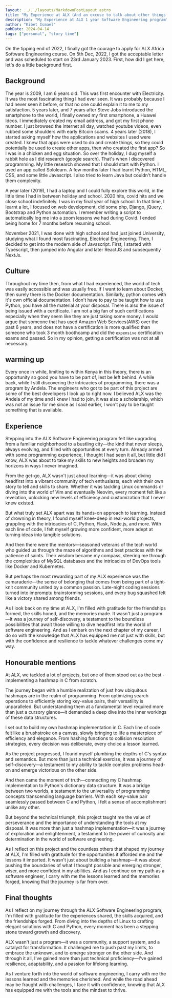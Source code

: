 ```yaml
---
layout: ../../layouts/MarkdownPostLayout.astro
title: "My Experience at ALX (And an excuse to talk about other things as well)"
description: "My Experience at ALX 1 year Software Engineering program"
author: "Kibet Ismael"
pubDate: 2024-04-14
tags: ["personal", "story time"]
---
```


On the tipping end of 2022, I finally got the courage to apply for ALX Africa Software Engineering
course. On 5th Dec, 2022, I got the acceptable letter and was scheduled to start on 23rd January 2023.
First, how did I get here, let's do a little background first.

## Background

The year is 2009, I am 6 years old. This was first encounter with Electricity. It was the most fascinating thing I had ever seen. It was probably because I had never seen it before, or that no one could explain it to me to.my satisfaction. 5 years later, and 7 years after Steve Jobs introduced the smartphone to the world, I finally owned my first smartphone, a Huawei Ideos. I immediately created my email address, and got my first phone number. I just browsed the internet all day, watched youtube videos, even rubbed some shoulders with early Bitcoin scams. 4 years later (2018), I started asking myself how the applications and websites I used were created. I knew that apps were used to do and create things, so they could potentially be used to create other apps, then who created the first app? So I was in a chicken and egg situation. So over the holiday, I dug myself a rabbit hole as I did research (google search). That's when I discovered programming. My little research showed that I should start with Python. I used an app called Sololearn. A few months later I had learnt Python, HTML, CSS, and some little Javascript. I also tried to learn Java but couldn't handle them complexity.

A year later (2019), I had a laptop and I could fully explore this world, in the little time I had in between holiday and school. 2020 hits, covid hits and we close school indefinitely. I was in my final year of high school. In that time, I learnt a lot, I focused on web development, did some php, Django, jQuery, Bootstrap and Python automation. I remember writing a script to automatically log me into a zoom lessons we had during Covid. I ended being home for 7 months before resuming school.

November 2021, I was done with high school and had just joined University, studying what I found most fascinating, Electrical Engineering. Then, I decided to get into the modern side of Javascript. First, I started with Typescript, then jumped into Angular and later ReactJS and subsequently NextJs.

## Culture

Throughout my time then, from what I had experienced, the world of tech was easily accessible and was usually free. If I want to learn about Docker, then surely there is the Docker documentation. Similarly, python comes with it's own official documentation. I don't have to pay to be taught how to use Python, you have all the material at your disposal. There is also the issue of being issued with a certificate. I am not a big fan of such certifications especially when they seem like they are just taking some money. I would argue that someone that has used Amazon Web Services(AWS) over the past 6 years, and does not have a certification is more qualified than someone who took 3 month boothcamp and did the `expensive` certification exams and passed. So in my opinion, getting a certification was not at all necessary.

<div>
<!--
## Business statistic
Bootcamps have been around all along. It's only that we have changed the name. It is a quickest way to learn something. In my field of Electrical Engineering, we would call these bootcamps technical institutes. It is where all electrical technicians, and plumbers are trained. And the truth is, we would trust a plumber to fix a leaking pipe over a civil engineer. A civil engineer might know why it is leaking, redesign it and put measures to prevent it from leaking, but a plumber is the best to do the manual work. I might argue the plumber has done 10 times more, worked with different pipes, knows their weaknesses. In tech, this is the gap bootcamps fill. However, bootcamps have turned into VC funded lucrative businesses. It's about bussiness. It's about recruiting as much students as possible.
-->
</div>

## warming up

Every once in while, limiting to within Kenya in this theory, there is an opportunity so good you have to be part of, lest be left behind. A while back, while I still discovering the intricacies of programming, there was a program by Andela. The engineers who got to be part of this project are some of the best developers I look up to right now. I believed ALX was the Andela of my time and I knew I had to join, it was also a scholarship, which was not an issue for me since as I said earlier, I won't pay to be taught something that is available.

## Experience

Stepping into the ALX Software Engineering program felt like upgrading from a familiar neighborhood to a bustling city—the kind that never sleeps, always evolving, and filled with opportunities at every turn. Already armed with some programming experience, I thought I had seen it all, but little did I know, ALX was about to take my skills to new heights and broaden my horizons in ways I never imagined.

From the get-go, ALX wasn't just about learning—it was about diving headfirst into a vibrant community of tech enthusiasts, each with their own story to tell and skills to share. Whether it was tackling Linux commands or diving into the world of Vim and eventually Neovim, every moment felt like a revelation, unlocking new levels of efficiency and customization that I never knew existed.

But what truly set ALX apart was its hands-on approach to learning. Instead of drowning in theory, I found myself knee-deep in real-world projects, grappling with the intricacies of C, Python, Flask, Node.js, and more. With each line of code, I felt myself growing more confident, more adept at turning ideas into tangible solutions.

And then there were the mentors—seasoned veterans of the tech world who guided us through the maze of algorithms and best practices with the patience of saints. Their wisdom became my compass, steering me through the complexities of MySQL databases and the intricacies of DevOps tools like Docker and Kubernetes.

But perhaps the most rewarding part of my ALX experience was the camaraderie—the sense of belonging that comes from being part of a tight-knit community united by a common passion. Late-night coding sessions turned into impromptu brainstorming sessions, and every bug squashed felt like a victory shared among friends.

As I look back on my time at ALX, I'm filled with gratitude for the friendships formed, the skills honed, and the memories made. It wasn't just a program—it was a journey of self-discovery, a testament to the boundless possibilities that await those willing to dive headfirst into the world of software engineering. And as I embark on the next chapter of my career, I do so with the knowledge that ALX has equipped me not just with skills, but with the confidence and resilience to tackle whatever challenges come my way.

## Honourable mentions

At ALX, we tackled a lot of projects, but one of them stood out as the best - implementing a hashmap in C from scratch.

The journey began with a humble realization of just how ubiquitous hashmaps are in the realm of programming. From optimizing search operations to efficiently storing key-value pairs, their versatility is unparalleled. But understanding them at a fundamental level required more than just a cursory glance—it demanded a deep dive into the inner workings of these data structures.

I set out to build my own hashmap implementation in C. Each line of code felt like a brushstroke on a canvas, slowly bringing to life a masterpiece of efficiency and elegance. From hashing functions to collision resolution strategies, every decision was deliberate, every choice a lesson learned.

As the project progressed, I found myself plumbing the depths of C's syntax and semantics. But more than just a technical exercise, it was a journey of self-discovery—a testament to my ability to tackle complex problems head-on and emerge victorious on the other side.

And then came the moment of truth—connecting my C hashmap implementation to Python's dictionary data structure. It was a bridge between two worlds, a testament to the universality of programming concepts transcending language barriers. With each key-value pair seamlessly passed between C and Python, I felt a sense of accomplishment unlike any other.

But beyond the technical triumph, this project taught me the value of perseverance and the importance of understanding the tools at my disposal. It was more than just a hashmap implementation—it was a journey of exploration and enlightenment, a testament to the power of curiosity and determination in the world of software engineering.

As I reflect on this project and the countless others that shaped my journey at ALX, I'm filled with gratitude for the opportunities it afforded me and the lessons it imparted. It wasn't just about building a hashmap—it was about pushing the boundaries of what I thought possible and emerging stronger, wiser, and more confident in my abilities. And as I continue on my path as a software engineer, I carry with me the lessons learned and the memories forged, knowing that the journey is far from over.

## Final thoughts

As I reflect on my journey through the ALX Software Engineering program, I'm filled with gratitude for the experiences shared, the skills acquired, and the friendships forged. From diving into the depths of Linux to crafting elegant solutions with C and Python, every moment has been a stepping stone toward growth and discovery.

ALX wasn't just a program—it was a community, a support system, and a catalyst for transformation. It challenged me to push past my limits, to embrace the unknown, and to emerge stronger on the other side. And through it all, I've gained more than just technical proficiency—I've gained resilience, adaptability, and a passion for lifelong learning.

As I venture forth into the world of software engineering, I carry with me the lessons learned and the memories cherished. And while the road ahead may be fraught with challenges, I face it with confidence, knowing that ALX has equipped me with the tools and the mindset to thrive.
